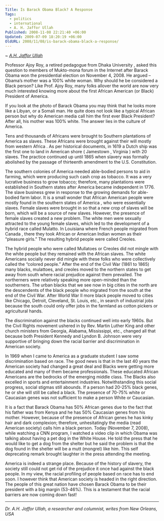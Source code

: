 ```yaml
---
Title: Is Barack Obama Black? A Response
Tags:
  - politics
  - international
  - A. H. Jaffor Ullah
Published: 2008-11-08 22:21:40 +06:00
Updated: 2009-07-09 18:20:19 +06:00
OldURL: 2008/11/08/is-barack-obama-black-a-response/
---
```


~ *[A.H. Jaffor Ullah](https://gold.mukto-mona.com/Articles/jaffor/index.html)*

Professor Ajoy Roy, a retired pedagogue from Dhaka University , asked this question to members of Mukto-mona forum in the Internet after Barack Obama won the presidential election on November 4, 2008. He argued – Obama’s mother was a 100% white woman.   Why should he be considered a Black person?    Like Prof. Ajoy Roy, many folks allover the world are now very much interested knowing more about the first African American (or Black) President of America.


If you look at the photo of Barack Obama you may think that he looks more like a Libyan, or a Somali man.  He quite does not look like a typical African person but why do American media call him the first ever Black President?  After all, his mother was 100% white.  The answer lies in the culture of America.

Tens and thousands of Africans were brought to Southern plantations of America as slaves.  These Africans were brought against their will mostly from western Africa .  As per historical documents, in 1619 a Dutch ship was the first one to land in American shore ( Jamestown , Virginia ) with 20 slaves.  The practice continued up until 1865 when slavery was formally abolished by the passage of thirteenth amendment to the U.S. Constitution.

The southern colonies of America needed able-bodied persons to aid in farming, which were producing such cash crop as tobacco.  It was a very lucrative business to grow tobacco; therefore, many plantations were established in Southern states after America became independent in 1776.   The slave business grew in response to the growing demands for able-bodied farm labor.  It is a small wonder that African American people were mostly found in the southern states of America , who were essentially slaves.  Female slaves were brought in so that a new crop of slaves will be born, which will be a source of new slaves.  However, the presence of female slaves created a new problem.  The white men were sexually attracted to the young female slaves, which led to the development of a hybrid race called Mulatto.  In Louisiana where French people migrated from Canada , there they took African or American Indian women as their “pleasure girls.”  The resulting hybrid people were called Creoles.

The hybrid people who were called Mullatoes or Creoles did not mingle with the white people but they remained with the African slaves.  The white Americans socially never did mingle with these folks who were collectively called the “colored people.”  After the end of the Civil War (1861 to 1865) many blacks, mulattoes, and creoles moved to the northern states to get away from south where racial prejudice against them prevailed.  The northerners were relatively speaking more open-minded than the southerners.  The urban blacks that we see now in big cities in the north are the descendents of the black people who migrated from the south at the end of the Civil War.  After World War II more black people moved to cities like Chicago, Detroit, Cleveland, St. Louis, etc., in search of industrial jobs because the south could only offer jobs in the farmland as cotton pickers or agricultural hands.

The discrimination against the blacks continued well into early 1960s.  But the Civil Rights movement ushered in by Rev. Martin Luther King and other church ministers from Georgia, Alabama, Mississippi, etc., changed all that because both President Kennedy and Lyndon B. Johnson were very supportive of bringing down the racial barrier and discrimination in American society. 

In 1969 when I came to America as a graduate student I saw some discrimination based on race.  The good news is that in the last 40 years the American society had changed a great deal and Blacks were getting more educated and many of them became professionals.  These educated African Americans are the bedrocks of the emerging middle class.  The Blacks also excelled in sports and entertainment industries.  Notwithstanding this social progress, social stigmas still abounds.  If a person had 20-25% black genes, he or she will still be called a black.  The presence of 70-75% white or Caucasian genes was not sufficient to make a person White or Caucasian. 

It is a fact that Barack Obama has 50% African genes due to the fact that his father was from Kenya and he has 50% Caucasian genes from his mother.  However, because of the presence of African genes he has kinky hair and dark complexion; therefore, unhesitatingly the media (read American society) calls him a black person.   Today (November 7, 2008), while watching a CNN program, I watched a video clip in which Obama was talking about having a pet dog in the White House.  He told the press that he would like to get a dog from the shelter but he said the problem is that the dog found in the shelter will be a mutt (mongrel) like him.  This self deprecating remark brought laughter in the press attending the meeting.

America is indeed a strange place.  Because of the history of slavery, the society still could not get rid of the prejudice it once had against the black people.  In my view, the racial profiling of people based on race has to end soon.  I however think that American society is headed in the right direction.  The people of this great nation have chosen Barack Obama to be their president with a big margin (53-46%).  This is a testament that the racial barriers are now coming down fast!

----
*Dr. A.H. Jaffor Ullah, a researcher and columnist, writes from New Orleans, USA*